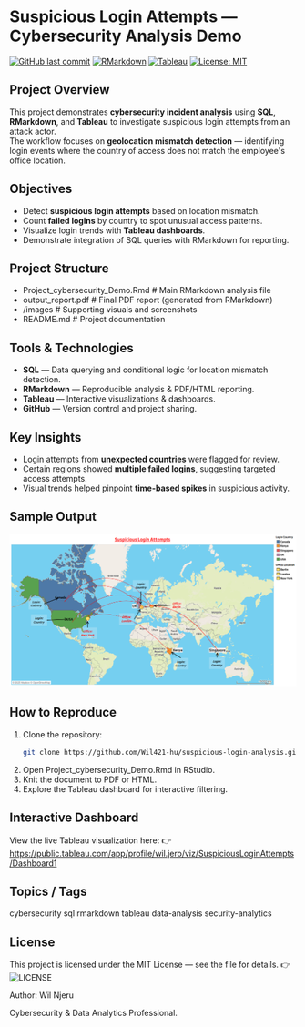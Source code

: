 # Suspicious Login Attempts — Cybersecurity Analysis Demo

[![GitHub last commit](https://img.shields.io/github/last-commit/Wil421-hu/suspicious-login-analysis)](https://github.com/Wil421-hu/suspicious-login-analysis)
[![RMarkdown](https://img.shields.io/badge/RMarkdown-Analysis-blue)](suspicious_login_analysis.Rmd)
[![Tableau](https://img.shields.io/badge/Tableau-Dashboard-orange)](https://public.tableau.com/app/profile/wil.jero/viz/SuspiciousLoginAttempts/Dashboard1)
[![License: MIT](https://img.shields.io/badge/License-MIT-green.svg)](LICENSE)

## Project Overview
This project demonstrates **cybersecurity incident analysis** using **SQL**, **RMarkdown**, and **Tableau** to investigate suspicious login attempts from an attack actor.  
The workflow focuses on **geolocation mismatch detection** — identifying login events where the country of access does not match the employee's office location.

## Objectives
- Detect **suspicious login attempts** based on location mismatch.
- Count **failed logins** by country to spot unusual access patterns.
- Visualize login trends with **Tableau dashboards**.
- Demonstrate integration of SQL queries with RMarkdown for reporting.

## Project Structure
- Project_cybersecurity_Demo.Rmd # Main RMarkdown analysis file
- output_report.pdf # Final PDF report (generated from RMarkdown)
- /images # Supporting visuals and screenshots
- README.md # Project documentation

## Tools & Technologies
- **SQL** — Data querying and conditional logic for location mismatch detection.
- **RMarkdown** — Reproducible analysis & PDF/HTML reporting.
- **Tableau** — Interactive visualizations & dashboards.
- **GitHub** — Version control and project sharing.

## Key Insights
- Login attempts from **unexpected countries** were flagged for review.
- Certain regions showed **multiple failed logins**, suggesting targeted access attempts.
- Visual trends helped pinpoint **time-based spikes** in suspicious activity.

## Sample Output
![Suspicious Login Dashboard](map_country_office.png)

## How to Reproduce
1. Clone the repository:
   ```bash
   git clone https://github.com/Wil421-hu/suspicious-login-analysis.git
2. Open Project_cybersecurity_Demo.Rmd in RStudio.
3. Knit the document to PDF or HTML.
4. Explore the Tableau dashboard for interactive filtering.

## Interactive Dashboard
View the live Tableau visualization here:
👉  https://public.tableau.com/app/profile/wil.jero/viz/SuspiciousLoginAttempts/Dashboard1

##  Topics / Tags
cybersecurity sql rmarkdown tableau data-analysis security-analytics

##  License
This project is licensed under the MIT License — see the file for details.
👉  ![LICENSE](LICENSE)

Author: Wil Njeru

Cybersecurity & Data Analytics Professional.

